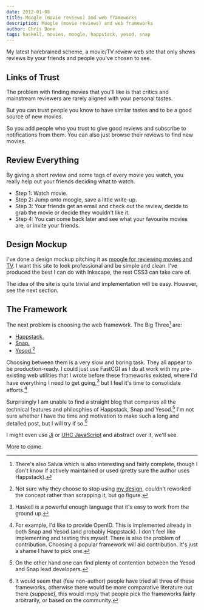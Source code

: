 ```yaml
---
date: 2012-01-08
title: Moogle (movie reviews) and web frameworks
description: Moogle (movie reviews) and web frameworks
author: Chris Done
tags: haskell, movies, moogle, happstack, yesod, snap
---
```


My latest harebrained scheme, a movie/TV review web site that only
shows reviews by your friends and people you've chosen to see.

## Links of Trust

The problem with finding movies that you'll like is that critics and
mainstream reviewers are rarely aligned with your personal tastes.

But you can trust people you know to have similar tastes and to be a
good source of new  movies.

So you add people who you trust to give good reviews and subscribe to
notifications from them. You can also just browse their reviews to
find new movies.

## Review Everything

By giving a short review and some tags of every movie you watch, you
really help out your friends deciding what to watch.

* Step 1: Watch movie.
* Step 2: Jump onto moogle, save a little write-up.
* Step 3: Your friends get an email and check out the review, decide
  to grab the movie or decide they wouldn't like it.
* Step 4: You can come back later and see what your favourite movies
  are, or invite your friends.

## Design Mockup

I've done a design mockup pitching it as [moogle for reviewing movies
and TV](http://moogle.tv/). I want this site to look professional and
be simple and clean. I've produced the best I can do with Inkscape,
the rest CSS3 can take care of.

The idea of the site is quite trivial and implementation will be
easy. However, see the next section.

## The Framework

The next problem is choosing the web framework. The Big Three[^2] are:

* [Happstack.](http://happstack.com/)
* [Snap.](http://snapframework.com/)
* [Yesod.](http://www.yesodweb.com/)[^6]

Choosing between them is a very slow and boring task. They all appear
to be production-ready. I could just use FastCGI as I do at work with
my pre-existing web utilities that I wrote before these frameworks
existed, where I'd have everything I need to get going,[^1] but I feel
it's time to consolidate efforts.[^3]

Surprisingly I am unable to find a straight blog that compares all the
technical features and philosphies of Happstack, Snap and Yesod.[^4]
I'm not sure whether I have the time and motivation to make such a
long and detailed post, but I will try if so.[^5]

I might even use
[Ji](http://chrisdone.com/posts/2011-12-26-ji-haskell-web.html) or
[UHC JavaScript](http://chrisdone.com/posts/2012-01-06-uhc-javascript.html)
and abstract over it, we'll see.

More to come.

[^1]: Haskell is a powerful enough language that it's easy to work from the
      ground up.

[^2]: There's also Salvia which is also interesting and fairly
      complete, though I don't know if actively maintained or used
      (pretty sure the author uses Happstack).

[^3]: For example, I'd like to provide OpenID. This is implemented
      already in both Snap and Yesod (and probably Happstack). I don't
      feel like implementing and testing this myself. There is also
      the problem of contribution. Choosing a popular framework will
      aid contribution. It's just a shame I have to pick one.

[^4]: On the other hand one can find plenty of contention between the
      Yesod and Snap lead developers.

[^5]: It would seem that (few non-author) people have tried all three
      of these frameworks, otherwise there would be more comparative
      literature out there (suppose), this would imply that people
      pick the frameworks fairly arbitrarily, or based on the
      community.

[^6]: Not sure why they choose to stop using
      [my design](http://chrisdone.com/posts/2011-04-10-yesod-design.html),
      couldn't reworked the concept rather than scrapping it, but go
      figure.
